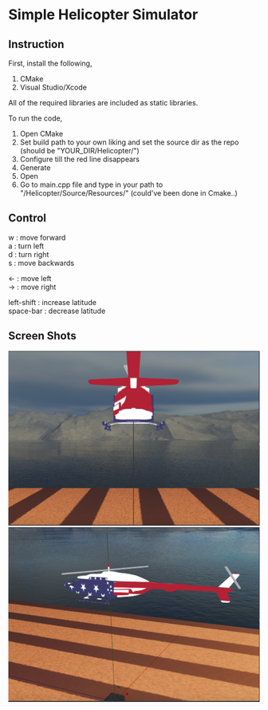 # Simple Helicopter Simulator

## Instruction

First, install the following,
1. CMake
2. Visual Studio/Xcode

All of the required libraries are included as static libraries.

To run the code,

1. Open CMake
2. Set build path to your own liking and set the source dir as the repo (should be "YOUR_DIR/Helicopter/")
3. Configure till the red line disappears
4. Generate
5. Open
6. Go to main.cpp file and type in your path to "/Helicopter/Source/Resources/" (could've been done in Cmake..)

## Control

w : move forward <br />
a : turn left <br />
d : turn right <br />
s : move backwards <br />

<- : move left <br />
-> : move right <br />

left-shift : increase latitude <br />
space-bar : decrease latitude <br />


## Screen Shots
![Alt text](https://github.com/DMZnoo/Helicopter/blob/master/view1.png?raw=true "View 1")
![Alt text](https://github.com/DMZnoo/Helicopter/blob/master/view2.png?raw=true "View 2")
